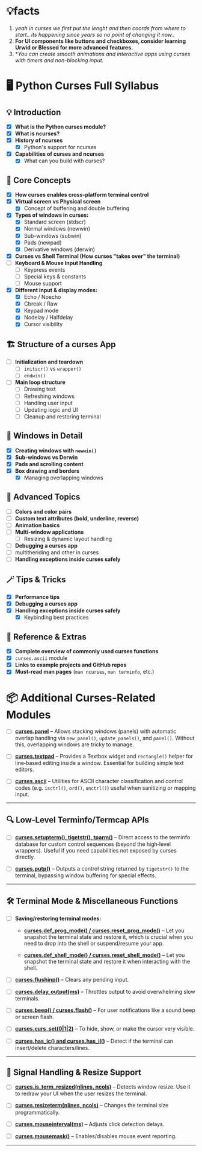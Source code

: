 # 💡facts

1. *yeah in curses we first put the lenght and then  coords from where to start.. its happening since years so no point of changing it now..*
2. **For UI components like buttons and checkboxes, consider learning **Urwid** or **Blessed** for more advanced features.**
3. **You can create smooth animations and interactive apps using curses with timers and non-blocking input.*

# 🖥️ Python Curses Full Syllabus

## 💡 Introduction
- [x] **What is the Python curses module?**
- [x] **What is ncurses?**
- [x] **History of ncurses**
  - [x] Python's support for ncurses
- [x] **Capabilities of curses and ncurses**
  - [x] What can you build with curses?

## 🧠 Core Concepts
- [x] **How curses enables cross-platform terminal control**
- [x] **Virtual screen vs Physical screen**
  - [x] Concept of buffering and double buffering
- [x] **Types of windows in curses:**
  - [x] Standard screen (stdscr)
  - [x] Normal windows (newwin)
  - [x] Sub-windows (subwin)
  - [x] Pads (newpad)
  - [x] Derivative windows (derwin)
- [x] **Curses vs Shell Terminal (How curses "takes over" the terminal)**
- [ ] **Keyboard & Mouse Input Handling**
  - [ ] Keypress events
  - [ ] Special keys & constants
  - [ ] Mouse support
- [x] **Different input & display modes:**
  - [x] Echo / Noecho
  - [x] Cbreak / Raw
  - [x] Keypad mode
  - [x] Nodelay / Halfdelay
  - [x] Cursor visibility

## 🏗️ Structure of a curses App
- [ ] **Initialization and teardown**
  - [ ] `initscr()` vs `wrapper()`
  - [ ] `endwin()`
- [ ] **Main loop structure**
  - [ ] Drawing text
  - [ ] Refreshing windows
  - [ ] Handling user input
  - [ ] Updating logic and UI
  - [ ] Cleanup and restoring terminal

## 🧰 Windows in Detail
- [x] **Creating windows with `newwin()`**
- [x] **Sub-windows vs Derwin**
- [x] **Pads and scrolling content**
- [x] **Box drawing and borders**
  - [x] Managing overlapping windows

## 🎨 Advanced Topics
- [ ] **Colors and color pairs**
- [ ] **Custom text attributes (bold, underline, reverse)**
- [ ] **Animation basics**
- [ ] **Multi-window applications**
  - [ ] Resizing & dynamic layout handling
- [ ] **Debugging a curses app**
- [ ] multitheriding and other in curses
- [ ] **Handling exceptions inside curses safely**

## 🪄 Tips & Tricks
- [x] **Performance tips**
- [x] **Debugging a curses app**
- [x] **Handling exceptions inside curses safely**
  - [x] Keybinding best practices

## 📖 Reference & Extras
- [x] **Complete overview of commonly used curses functions**
- [x] `curses.ascii` module
- [x] **Links to example projects and GitHub repos**
- [x] **Must-read man pages** (`man ncurses`, `man terminfo`, etc.)

# 📦 Additional Curses‑Related Modules

- [ ] **[curses.panel](https://docs.python.org/3/library/curses.html#module-curses.panel)** – Allows stacking windows (panels) with automatic overlap handling via `new_panel()`, `update_panels()`, and `panel()`. Without this, overlapping windows are tricky to manage.

- [ ] **[curses.textpad](https://docs.python.org/3/library/curses.html#module-curses.textpad)** – Provides a Textbox widget and `rectangle()` helper for line‑based editing inside a window. Essential for building simple text editors.

- [ ] **[curses.ascii](https://docs.python.org/3/library/curses.html#module-curses.ascii)** – Utilities for ASCII character classification and control codes (e.g. `isctrl()`, `ord()`, `unctrl()`) useful when sanitizing or mapping input.

---

## 🔍 Low‑Level Terminfo/Termcap APIs

- [ ] **[curses.setupterm(), tigetstr(), tparm()](https://docs.python.org/3/library/curses.html#curses.setupterm)** – Direct access to the terminfo database for custom control sequences (beyond the high‑level wrappers). Useful if you need capabilities not exposed by curses directly.

- [ ] **[curses.putp()](https://docs.python.org/3/library/curses.html#curses.putp)** – Outputs a control string returned by `tigetstr()` to the terminal, bypassing window buffering for special effects.

---

## 🛠 Terminal Mode & Miscellaneous Functions

- [ ] **Saving/restoring terminal modes:**
    - **[curses.def_prog_mode() / curses.reset_prog_mode()](https://docs.python.org/3/library/curses.html#curses.def_prog_mode)** – Let you snapshot the terminal state and restore it, which is crucial when you need to drop into the shell or suspend/resume your app.
    
    - **[curses.def_shell_mode() / curses.reset_shell_mode()](https://docs.python.org/3/library/curses.html#curses.def_shell_mode)** – Let you snapshot the terminal state and restore it when interacting with the shell.
    
- [ ] **[curses.flushinp()](https://docs.python.org/3/library/curses.html#curses.flushinp)** – Clears any pending input.

- [ ] **[curses.delay_output(ms)](https://docs.python.org/3/library/curses.html#curses.delay_output)** – Throttles output to avoid overwhelming slow terminals.

- [ ] **[curses.beep() / curses.flash()](https://docs.python.org/3/library/curses.html#curses.beep)** – For user notifications like a sound beep or screen flash.

- [ ] **[curses.curs_set(0|1|2)](https://docs.python.org/3/library/curses.html#curses.curs_set)** – To hide, show, or make the cursor very visible.

- [ ] **[curses.has_ic() and curses.has_il()](https://docs.python.org/3/library/curses.html#curses.has_ic)** – Detect if the terminal can insert/delete characters/lines.

---

## 📶 Signal Handling & Resize Support

- [ ] **[curses.is_term_resized(nlines, ncols)](https://docs.python.org/3/library/curses.html#curses.is_term_resized)** – Detects window resize. Use it to redraw your UI when the user resizes the terminal.

- [ ] **[curses.resizeterm(nlines, ncols)](https://docs.python.org/3/library/curses.html#curses.resizeterm)** – Changes the terminal size programmatically.

- [ ] **[curses.mouseinterval(ms)](https://docs.python.org/3/library/curses.html#curses.mouseinterval)** – Adjusts click detection delays.

- [ ] **[curses.mousemask()](https://docs.python.org/3/library/curses.html#curses.mousemask)** – Enables/disables mouse event reporting.

---